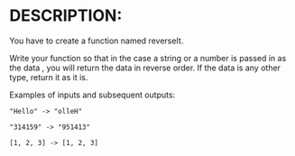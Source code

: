 # DESCRIPTION:

You have to create a function named reverseIt.

Write your function so that in the case a string or a number is passed in as the data , you will return the data in reverse order. If the data is any other type, return it as it is.

Examples of inputs and subsequent outputs:

```
"Hello" -> "olleH"

"314159" -> "951413"

[1, 2, 3] -> [1, 2, 3]
```

